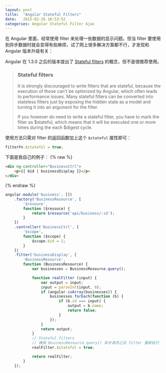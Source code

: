 ```yaml
---
layout: post
title:  "Angular Stateful Filters"
date:   2015-02-26 16:53:52
categories: Angular Stateful Filter Ajax
---
```


在 Angular 里面，经常使用 filter 来处理一些数据的显示问题。但当 filter 要使用到异步数据时就会变得有些麻烦，试了网上很多解决方案都不行，才发现和 Angular 版本升级有关：

Angular 在 1.3.0 之后的版本提出了 [Stateful filters](https://docs.angularjs.org/guide/filter) 的概念，但不是很推荐使用。

> ### Stateful filters
> 
> It is strongly discouraged to write filters that are stateful, because the execution of those can't be optimized by Angular, which often leads to performance issues. Many stateful filters can be converted into stateless filters just by exposing the hidden state as a model and turning it into an argument for the filter.
> 
> If you however do need to write a stateful filter, you have to mark the filter as $stateful, which means that it will be executed one or more times during the each $digest cycle.

使用方法只需对 filter 的返回函数加上这个 `$stateful` 属性即可：

```javascript
filterFn.$stateful = true;
```

下面是我自己的例子：
{% raw %}

```html
<div ng-controller="BusinessCtrl">
    <p>{{ bid | businessDisplay }}</p>
</div>
```
{% endraw %}

```javascript
angular.module('business', [])
    .factory('BusinessResource', [
        '$resouce',
        function ($resouce) {
            return $resource('api/business/:id');
        }
    ])
    .controller('BusinessCtrl', [
        '$scope',
        function ($scope) {
            $scope.bid = 1;
        }
    ])
    .filter('businessDisplay', [
        'BusinessResource',
        function (BusinessResource) {
            var businesses = BusinessResource.query();

            function realFilter (input) {
                var output = input;
                input = parseInt(input, 0);
                if (angular.isArray(businesses)) {
                    businesses.forEach(function (b) {
                        if (b.id === input) {
                            output = b.name;
                            return false;
                        }
                    });
                }
                return output;
            }
            // Stateful filters
            // 确保 BusinessResource.query() 异步请求之后 filter 重新执行
            realFilter.$stateful = true;

            return realFilter;
        }
    ]);
```
